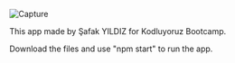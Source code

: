 ![Capture](https://user-images.githubusercontent.com/29509461/111898537-b9349f00-8a37-11eb-9272-85130e69e82f.PNG)

This app made by Şafak YILDIZ for Kodluyoruz Bootcamp.

Download the files and use "npm start" to run the app.
